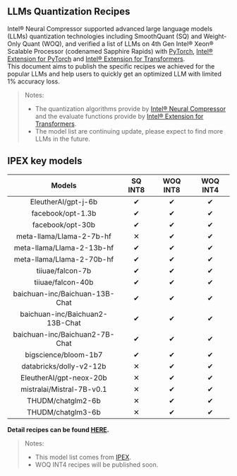 ## LLMs Quantization Recipes

Intel® Neural Compressor supported advanced large language models (LLMs) quantization technologies including SmoothQuant (SQ) and Weight-Only Quant (WOQ),
and verified a list of LLMs on 4th Gen Intel® Xeon® Scalable Processor (codenamed Sapphire Rapids) with [PyTorch](https://pytorch.org/),
[Intel® Extension for PyTorch](https://github.com/intel/intel-extension-for-pytorch) and [Intel® Extension for Transformers](https://github.com/intel/intel-extension-for-transformers).  
This document aims to publish the specific recipes we achieved for the popular LLMs and help users to quickly get an optimized LLM with limited 1% accuracy loss.

> Notes:
>
> - The quantization algorithms provide by [Intel® Neural Compressor](https://github.com/intel/neural-compressor) and the evaluate functions provide by [Intel® Extension for Transformers](https://github.com/intel/intel-extension-for-transformers).
> - The model list are continuing update, please expect to find more LLMs in the future.

## IPEX key models

|             Models              | SQ INT8 | WOQ INT8 | WOQ INT4 |
| :-----------------------------: | :-----: | :------: | :------: |
|       EleutherAI/gpt-j-6b       |    ✔    |    ✔     |    ✔     |
|        facebook/opt-1.3b        |    ✔    |    ✔     |    ✔     |
|        facebook/opt-30b         |    ✔    |    ✔     |    ✔     |
|    meta-llama/Llama-2-7b-hf     |    ✕    |    ✔     |    ✔     |
|    meta-llama/Llama-2-13b-hf    |    ✔    |    ✔     |    ✔     |
|    meta-llama/Llama-2-70b-hf    |    ✔    |    ✔     |    ✔     |
|        tiiuae/falcon-7b         |    ✔    |    ✔     |    ✔     |
|        tiiuae/falcon-40b        |    ✔    |    ✔     |    ✔     |
| baichuan-inc/Baichuan-13B-Chat  |    ✔    |    ✔     |    ✔     |
| baichuan-inc/Baichuan2-13B-Chat |    ✔    |    ✔     |    ✔     |
| baichuan-inc/Baichuan2-7B-Chat  |    ✔    |    ✔     |    ✔     |
|      bigscience/bloom-1b7       |    ✔    |    ✔     |    ✔     |
|     databricks/dolly-v2-12b     |    ✕    |    ✔     |    ✔     |
|     EleutherAI/gpt-neox-20b     |    ✕    |    ✔     |    ✔     |
|    mistralai/Mistral-7B-v0.1    |    ✕    |    ✔     |    ✔     |
|        THUDM/chatglm2-6b        |    ✕    |    ✔     |    ✔     |
|        THUDM/chatglm3-6b        |    ✕    |    ✔     |    ✔     |

**Detail recipes can be found [HERE](https://github.com/intel/intel-extension-for-transformers/blob/main/examples/huggingface/pytorch/text-generation/quantization/llm_quantization_recipes.md).**

> Notes:
>
> - This model list comes from [IPEX](https://intel.github.io/intel-extension-for-pytorch/cpu/latest/tutorials/llm.html).
> - WOQ INT4 recipes will be published soon.
